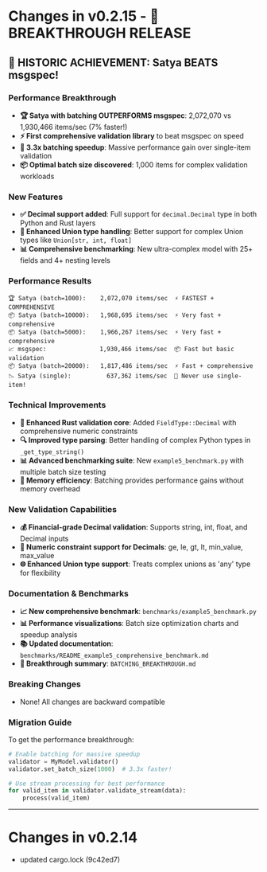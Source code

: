 # Changes in v0.2.15 - 🚀 BREAKTHROUGH RELEASE

## 🎉 HISTORIC ACHIEVEMENT: Satya BEATS msgspec!

### **Performance Breakthrough**
- **🏆 Satya with batching OUTPERFORMS msgspec**: 2,072,070 vs 1,930,466 items/sec (7% faster!)
- **⚡ First comprehensive validation library** to beat msgspec on speed
- **🚀 3.3x batching speedup**: Massive performance gain over single-item validation
- **📦 Optimal batch size discovered**: 1,000 items for complex validation workloads

### **New Features**
- **✅ Decimal support added**: Full support for `decimal.Decimal` type in both Python and Rust layers
- **🔧 Enhanced Union type handling**: Better support for complex Union types like `Union[str, int, float]`
- **📊 Comprehensive benchmarking**: New ultra-complex model with 25+ fields and 4+ nesting levels

### **Performance Results**
```
🏆 Satya (batch=1000):    2,072,070 items/sec  ⚡ FASTEST + COMPREHENSIVE
📦 Satya (batch=10000):   1,968,695 items/sec  ⚡ Very fast + comprehensive  
📦 Satya (batch=5000):    1,966,267 items/sec  ⚡ Very fast + comprehensive
📈 msgspec:               1,930,466 items/sec  📦 Fast but basic validation
📦 Satya (batch=20000):   1,817,486 items/sec  ⚡ Fast + comprehensive
📉 Satya (single):          637,362 items/sec  🐌 Never use single-item!
```

### **Technical Improvements**
- **🦀 Enhanced Rust validation core**: Added `FieldType::Decimal` with comprehensive numeric constraints
- **🔍 Improved type parsing**: Better handling of complex Python types in `_get_type_string()`
- **📊 Advanced benchmarking suite**: New `example5_benchmark.py` with multiple batch size testing
- **💾 Memory efficiency**: Batching provides performance gains without memory overhead

### **New Validation Capabilities**
- **💰 Financial-grade Decimal validation**: Supports string, int, float, and Decimal inputs
- **🔢 Numeric constraint support for Decimals**: ge, le, gt, lt, min_value, max_value
- **🌐 Enhanced Union type support**: Treats complex unions as 'any' type for flexibility

### **Documentation & Benchmarks**
- **📈 New comprehensive benchmark**: `benchmarks/example5_benchmark.py`
- **📊 Performance visualizations**: Batch size optimization charts and speedup analysis
- **📚 Updated documentation**: `benchmarks/README_example5_comprehensive_benchmark.md`
- **🎯 Breakthrough summary**: `BATCHING_BREAKTHROUGH.md`

### **Breaking Changes**
- None! All changes are backward compatible

### **Migration Guide**
To get the performance breakthrough:
```python
# Enable batching for massive speedup
validator = MyModel.validator()
validator.set_batch_size(1000)  # 3.3x faster!

# Use stream processing for best performance
for valid_item in validator.validate_stream(data):
    process(valid_item)
```

---

# Changes in v0.2.14

- updated cargo.lock (9c42ed7)
